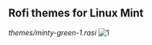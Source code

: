## Rofi themes for Linux Mint
*themes/minty-green-1.rasi*
![1](https://github.com/jeffeatspants/rofi-mint-themes/assets/170260384/d0dae92d-c919-4be0-ae2e-f3840cfa7fd4)
